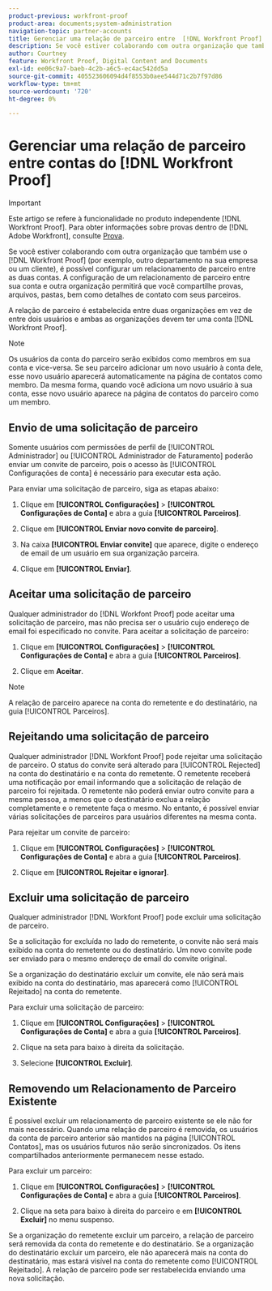 ```yaml
---
product-previous: workfront-proof
product-area: documents;system-administration
navigation-topic: partner-accounts
title: Gerenciar uma relação de parceiro entre  [!DNL Workfront Proof] contas
description: Se você estiver colaborando com outra organização que também use um  [!DNL Workfront Proof]  (por exemplo, outro departamento na sua empresa ou um cliente), é possível configurar um relacionamento de parceiro entre as duas contas. A configuração de um relacionamento de parceiro entre sua conta e outra organização permitirá que você compartilhe provas, arquivos, pastas, bem como detalhes de contato com seus parceiros.
author: Courtney
feature: Workfront Proof, Digital Content and Documents
exl-id: ee06c9a7-baeb-4c2b-a6c5-ec4ac542dd5a
source-git-commit: 405523606094d4f8553b0aee544d71c2b7f97d86
workflow-type: tm+mt
source-wordcount: '720'
ht-degree: 0%

---
```


# Gerenciar uma relação de parceiro entre contas do [!DNL Workfront Proof]

>[!IMPORTANT]
>
>Este artigo se refere à funcionalidade no produto independente [!DNL Workfront Proof]. Para obter informações sobre provas dentro de [!DNL Adobe Workfront], consulte [Prova](../../../review-and-approve-work/proofing/proofing.md).

Se você estiver colaborando com outra organização que também use o [!DNL Workfront Proof] (por exemplo, outro departamento na sua empresa ou um cliente), é possível configurar um relacionamento de parceiro entre as duas contas. A configuração de um relacionamento de parceiro entre sua conta e outra organização permitirá que você compartilhe provas, arquivos, pastas, bem como detalhes de contato com seus parceiros.

A relação de parceiro é estabelecida entre duas organizações em vez de entre dois usuários e ambas as organizações devem ter uma conta [!DNL Workfront Proof].

>[!NOTE]
>
>Os usuários da conta do parceiro serão exibidos como membros em sua conta e vice-versa. Se seu parceiro adicionar um novo usuário à conta dele, esse novo usuário aparecerá automaticamente na página de contatos como membro. Da mesma forma, quando você adiciona um novo usuário à sua conta, esse novo usuário aparece na página de contatos do parceiro como um membro.

## Envio de uma solicitação de parceiro

Somente usuários com permissões de perfil de [!UICONTROL Administrador] ou [!UICONTROL Administrador de Faturamento] poderão enviar um convite de parceiro, pois o acesso às [!UICONTROL Configurações de conta] é necessário para executar esta ação.

Para enviar uma solicitação de parceiro, siga as etapas abaixo:

1. Clique em **[!UICONTROL Configurações]** > **[!UICONTROL Configurações de Conta]** e abra a guia **[!UICONTROL Parceiros]**.

1. Clique em **[!UICONTROL Enviar novo convite de parceiro]**.
1. Na caixa **[!UICONTROL Enviar convite]** que aparece, digite o endereço de email de um usuário em sua organização parceira.
1. Clique em **[!UICONTROL Enviar]**.

## Aceitar uma solicitação de parceiro

Qualquer administrador do [!DNL Workfont Proof] pode aceitar uma solicitação de parceiro, mas não precisa ser o usuário cujo endereço de email foi especificado no convite. Para aceitar a solicitação de parceiro:

1. Clique em **[!UICONTROL Configurações]** > **[!UICONTROL Configurações de Conta]** e abra a guia **[!UICONTROL Parceiros]**.

1. Clique em **Aceitar**.**&#x200B;**

>[!NOTE]
>
>A relação de parceiro aparece na conta do remetente e do destinatário, na guia [!UICONTROL Parceiros].

## Rejeitando uma solicitação de parceiro

Qualquer administrador [!DNL Workfont Proof] pode rejeitar uma solicitação de parceiro. O status do convite será alterado para [!UICONTROL Rejected] na conta do destinatário e na conta do remetente. O remetente receberá uma notificação por email informando que a solicitação de relação de parceiro foi rejeitada. O remetente não poderá enviar outro convite para a mesma pessoa, a menos que o destinatário exclua a relação completamente e o remetente faça o mesmo. No entanto, é possível enviar várias solicitações de parceiros para usuários diferentes na mesma conta.

Para rejeitar um convite de parceiro:

1. Clique em **[!UICONTROL Configurações]** > **[!UICONTROL Configurações de Conta]** e abra a guia **[!UICONTROL Parceiros]**.

1. Clique em **[!UICONTROL Rejeitar e ignorar]**.

## Excluir uma solicitação de parceiro

Qualquer administrador [!DNL Workfont Proof] pode excluir uma solicitação de parceiro.

Se a solicitação for excluída no lado do remetente, o convite não será mais exibido na conta do remetente ou do destinatário. Um novo convite pode ser enviado para o mesmo endereço de email do convite original.

Se a organização do destinatário excluir um convite, ele não será mais exibido na conta do destinatário, mas aparecerá como [!UICONTROL Rejeitado] na conta do remetente.

Para excluir uma solicitação de parceiro:

1. Clique em **[!UICONTROL Configurações]** > **[!UICONTROL Configurações de Conta]** e abra a guia **[!UICONTROL Parceiros]**.

1. Clique na seta para baixo à direita da solicitação.
1. Selecione **[!UICONTROL Excluir]**.

## Removendo um Relacionamento de Parceiro Existente

É possível excluir um relacionamento de parceiro existente se ele não for mais necessário. Quando uma relação de parceiro é removida, os usuários da conta de parceiro anterior são mantidos na página [!UICONTROL Contatos], mas os usuários futuros não serão sincronizados. Os itens compartilhados anteriormente permanecem nesse estado.

Para excluir um parceiro:

1. Clique em **[!UICONTROL Configurações]** > **[!UICONTROL Configurações de Conta]** e abra a guia **[!UICONTROL Parceiros]**.

1. Clique na seta para baixo à direita do parceiro e em **[!UICONTROL Excluir]** no menu suspenso.

Se a organização do remetente excluir um parceiro, a relação de parceiro será removida da conta do remetente e do destinatário. Se a organização do destinatário excluir um parceiro, ele não aparecerá mais na conta do destinatário, mas estará visível na conta do remetente como [!UICONTROL Rejeitado]. A relação de parceiro pode ser restabelecida enviando uma nova solicitação.
